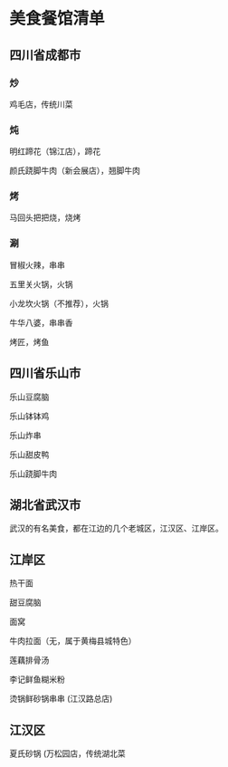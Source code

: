 # 美食餐馆清单


## 四川省成都市

### 炒

鸡毛店，传统川菜

### 炖

明红蹄花（锦江店），蹄花

颜氏跷脚牛肉（新会展店），翘脚牛肉

### 烤

马回头把把烧，烧烤

### 涮

冒椒火辣，串串

五里关火锅，火锅

小龙坎火锅（不推荐），火锅

牛华八婆，串串香

烤匠，烤鱼

## 四川省乐山市

乐山豆腐脑

乐山钵钵鸡

乐山炸串

乐山甜皮鸭

乐山跷脚牛肉

## 湖北省武汉市

武汉的有名美食，都在江边的几个老城区，江汉区、江岸区。
## 江岸区

热干面

甜豆腐脑

面窝

牛肉拉面（无，属于黄梅县城特色）

莲藕排骨汤

李记鲜鱼糊米粉

烫锅鲜砂锅串串 (江汉路总店)

## 江汉区

夏氏砂锅 (万松园店，传统湖北菜